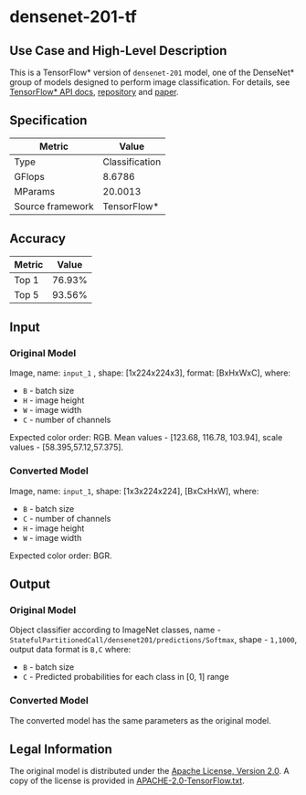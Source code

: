 # densenet-201-tf

## Use Case and High-Level Description

This is a TensorFlow\* version of `densenet-201` model, one of the DenseNet\* group of models designed to perform image classification.
For details, see [TensorFlow\* API docs](https://www.tensorflow.org/api_docs/python/tf/keras/applications/DenseNet201), [repository](https://github.com/tensorflow/tensorflow) and [paper](https://arxiv.org/abs/1608.06993).

## Specification

| Metric                          | Value           |
|---------------------------------|-----------------|
| Type                            | Classification  |
| GFlops                          | 8.6786          |
| MParams                         | 20.0013         |
| Source framework                | TensorFlow\*    |

## Accuracy

| Metric | Value |
| ------ | ----- |
| Top 1  | 76.93%|
| Top 5  | 93.56%|

## Input

### Original Model

Image, name: `input_1` , shape: [1x224x224x3], format: [BxHxWxC],
where:

- `B` - batch size
- `H` - image height
- `W` - image width
- `C` - number of channels

Expected color order: RGB.
Mean values - [123.68, 116.78, 103.94], scale values - [58.395,57.12,57.375].

### Converted Model

Image, name: `input_1`, shape: [1x3x224x224], [BxCxHxW],
where:

- `B` - batch size
- `C` - number of channels
- `H` - image height
- `W` - image width

Expected color order: BGR.

## Output

### Original Model

Object classifier according to ImageNet classes, name - `StatefulPartitionedCall/densenet201/predictions/Softmax`,  shape - `1,1000`, output data format is `B,C` where:

- `B` - batch size
- `C` - Predicted probabilities for each class in  [0, 1] range

### Converted Model

The converted model has the same parameters as the original model.

## Legal Information

The original model is distributed under the
[Apache License, Version 2.0](https://raw.githubusercontent.com/tensorflow/tensorflow/master/LICENSE).
A copy of the license is provided in [APACHE-2.0-TensorFlow.txt](../licenses/APACHE-2.0-TensorFlow.txt).
